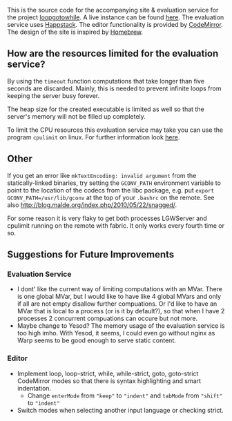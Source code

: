 This is the source code for the accompanying site & evaluation service for
the project [loopgotowhile][]. A live instance can be found [here][instance].
The evaluation service uses [Happstack][]. The editor functionality is provided
by [CodeMirror][]. The design of the site is inspired by [Homebrew][].

  [loopgotowhile]: https://github.com/eugenkiss/loopgotowhile
  [instance]: http://loopgotowhile.eugenkiss.com/
  [happstack]: http://happstack.com/
  [codemirror]: http://codemirror.net/
  [homebrew]: http://mxcl.github.com/homebrew/


How are the resources limited for the evaluation service?
---------------------------------------------------------

By using the `timeout` function computations that take longer than five seconds
are discarded. Mainly, this is needed to prevent infinite loops from keeping
the server busy forever.

The heap size for the created executable is limited as well so that the server's
memory will not be filled up completely.

To limit the CPU resources this evaluation service may take you can use the 
program `cpulimit` on linux. For further information look 
[here](http://maketecheasier.com/limit-cpu-usage-of-any-process-in-linux/2010/09/22).

  [cpulimit]: http://cpulimit.sourceforge.net/


Other
-----

If you get an error like `mkTextEncoding: invalid argument` from the
statically-linked binaries, try setting the `GCONV_PATH` environment variable
to point to the location of the codecs from the libc package, e.g. put `export
GCONV_PATH=/usr/lib/gconv` at the top of your `.bashrc` on the remote. See also
<http://blog.malde.org/index.php/2010/05/22/snagged/>.

For some reason it is very flaky to get both processes LGWServer and cpulimit 
running on the remote with fabric. It only works every fourth time or so.


Suggestions for Future Improvements
-----------------------------------

### Evaluation Service

- I dont' like the current way of limiting computations with an MVar. There is 
  one global MVar, but I would like to have like 4 global MVars and only if all 
  are not empty disallow further compuations. Or I'd like to have an MVar that 
  is local to a process (or is it by default?), so that when I have 2 processes 
  2 concurrent compuations can occure but not more.
- Maybe change to Yesod? The memory usage of the evaluation service is too
  high imho. With Yesod, it seems, I could even go without nginx as Warp seems
  to be good enough to serve static content.


### Editor

- Implement loop, loop-strict, while, while-strict, goto, goto-strict
  CodeMirror modes so that there is syntax highlighting and smart indentation.
    - Change `enterMode` from `"keep"` to `"indent"` and `tabMode` from 
      `"shift"` to `"indent"`
- Switch modes when selecting another input language or checking strict.
